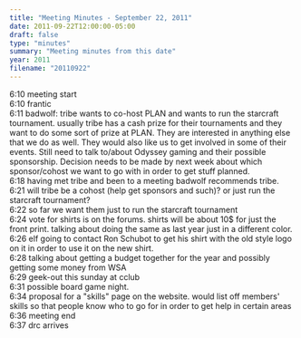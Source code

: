 ```yaml
---
title: "Meeting Minutes - September 22, 2011"
date: 2011-09-22T12:00:00-05:00
draft: false
type: "minutes"
summary: "Meeting minutes from this date"
year: 2011
filename: "20110922"
---
```


6:10 meeting start<br />
6:10 frantic <br />
6:11 badwolf: tribe wants to co-host PLAN and wants to run the starcraft tournament. usually tribe has a cash prize for their tournaments and they want to do some sort of prize at PLAN.  They are interested in anything else that we do as well. They would also like us to get involved in some of their events. Still need to talk to/about Odyssey gaming and their possible sponsorship. Decision needs to be made by next week about which sponsor/cohost we want to go with in order to get stuff planned.  <br />
6:18 having met tribe and been to a meeting badwolf recommends tribe.<br />
6:21 will tribe be a cohost (help get sponsors and such)? or just run the starcraft tournament?<br />
6:22 so far we want them just to run the starcraft tournament<br />
6:24 vote for shirts is on the forums. shirts will be about 10$ for just the front print. talking about doing the same as last year just in a different color.<br />
6:26 elf going to contact Ron Schubot to get his shirt with the old style logo on it in order to use it on the new shirt.<br />
6:28 talking about getting a budget together for the year and possibly getting some money from WSA<br />
6:29 geek-out this sunday at cclub<br />
6:31 possible board game night. <br />
6:34 proposal for a "skills" page on the website.  would list off members' skills so that people know who to go for in order to get help in certain areas<br />
6:36 meeting end<br />
6:37 drc arrives
